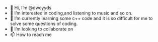 - 👋 Hi, I’m @dwcyyds
- 👀 I’m interested in coding,and listening to music and so on.
- 🌱 I’m currently learning some c++ code and it is so difficult for me to solve some questions of coding. 
- 💞️ I’m looking to collaborate on 
- 📫 How to reach me 

<!---
dwcyyds/dwcyyds is a ✨ special ✨ repository because its `README.md` (this file) appears on your GitHub profile.
You can click the Preview link to take a look at your changes.
--->
